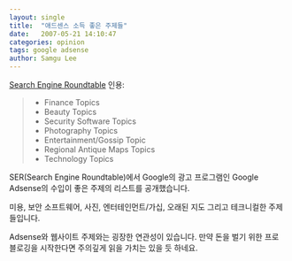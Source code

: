 ```yaml
---
layout: single
title:  "애드센스 소득 좋은 주제들"
date:   2007-05-21 14:10:47
categories: opinion
tags: google adsense
author: Samgu Lee
---
```

[Search Engine Roundtable](http://www.seroundtable.com/archives/003834.html) 인용:

> * Finance Topics
> * Beauty Topics
> * Security Software Topics
> * Photography Topics
> * Entertainment/Gossip Topic
> * Regional Antique Maps Topics
> * Technology Topics

SER(Search Engine Roundtable)에서 Google의 광고 프로그램인 Google Adsense의 수입이 좋은 주제의 리스트를 공개했습니다.

미용, 보안 소프트웨어, 사진, 엔터테인먼트/가십, 오래된 지도 그리고 테크니컬한 주제들입니다.

Adsense와 웹사이트 주제와는 굉장한 연관성이 있습니다. 만약 돈을 벌기 위한 프로 블로깅을 시작한다면 주의깊게 읽을 가치는 있을 듯 하네요.
